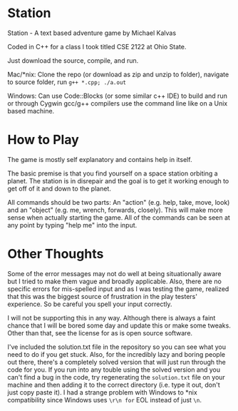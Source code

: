 Station
=======

Station - A text based adventure game by Michael Kalvas

Coded in C++ for a class I took titled CSE 2122 at Ohio State.

Just download the source, compile, and run.

Mac/*nix: Clone the repo (or download as zip and unzip to folder), navigate to source folder, run ```g++ *.cpp; ./a.out```

Windows:  Can use Code::Blocks (or some similar c++ IDE) to build and run or through Cygwin gcc/g++ compilers use the command line like on a Unix based machine.

How to Play
===========
The game is mostly self explanatory and contains help in itself.

The basic premise is that you find yourself on a space station orbiting a planet. The station is in disrepair and the goal is to get it working enough to get off of it and down to the planet.

All commands should be two parts: An "action" (e.g. help, take, move, look) and an "object" (e.g. me, wrench, forwards, closely). This will make more sense when actually starting the game. All of the commands can be seen at any point by typing "help me" into the input.

Other Thoughts
==============
Some of the error messages may not do well at being situationally aware but I tried to make them vague and broadly applicable. Also, there are no specific errors for mis-spelled input and as I was testing the game, realized that this was the biggest source of frustration in the play testers' experience. So be careful you spell your input correctly.

I will not be supporting this in any way. Although there is always a faint chance that I will be bored some day and update this or make some tweaks. Other than that, see the license for as is open source software.

I've included the solution.txt file in the repository so you can see what you need to do if you get stuck. Also, for the incredibly lazy and boring people out there, there's a completely solved version that will just run through the code for you. If you run into any touble using the solved version and you can't find a bug in the code, try regenerating the ```solution.txt``` file on your machine and then adding it to the correct directory (i.e. type it out, don't just copy paste it). I had a strange problem with Windows to *nix compatibility since Windows uses ```\r\n for``` EOL instead of just ```\n```.
